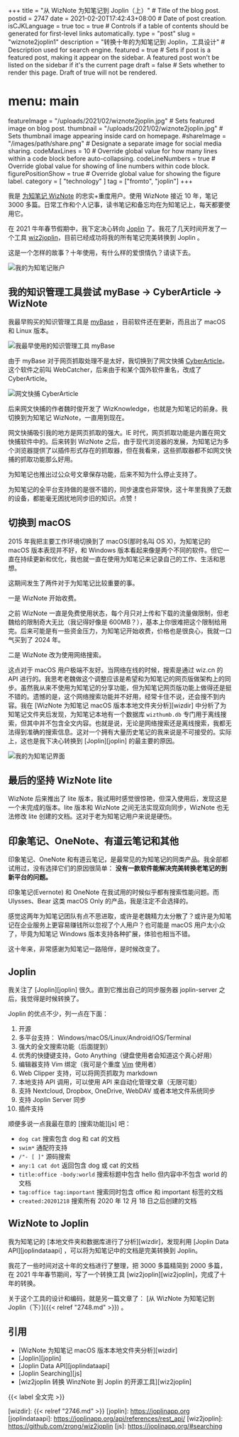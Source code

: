+++
title = "从 WizNote 为知笔记到 Joplin（上）" # Title of the blog post.
postid = 2747
date = 2021-02-20T17:42:43+08:00 # Date of post creation.
isCJKLanguage = true
toc = true # Controls if a table of contents should be generated for first-level links automatically.
type = "post"
slug = "wiznote2joplin1"
description = "转换十年的为知笔记到 Joplin，工具设计" # Description used for search engine.
featured = true # Sets if post is a featured post, making it appear on the sidebar. A featured post won't be listed on the sidebar if it's the current page
draft = false # Sets whether to render this page. Draft of true will not be rendered.
# menu: main
featureImage = "/uploads/2021/02/wiznote2joplin.jpg" # Sets featured image on blog post.
thumbnail = "/uploads/2021/02/wiznote2joplin.jpg" # Sets thumbnail image appearing inside card on homepage.
#shareImage = "/images/path/share.png" # Designate a separate image for social media sharing.
codeMaxLines = 10 # Override global value for how many lines within a code block before auto-collapsing.
codeLineNumbers = true # Override global value for showing of line numbers within code block.
figurePositionShow = true # Override global value for showing the figure label.
category = [ "technology" ]
tag = ["fromto", "joplin"]
+++

我是 [为知笔记 WizNote](https://www.wiz.cn/) 的忠实+重度用户。使用 WizNote 接近 10 年，笔记 3000 多篇。日常工作和个人记事，读书笔记和备忘均在为知笔记上，每天都要使用它。

在 2021 牛年春节假期中，我下定决心转向 [Joplin](https://joplinapp.org/) 了。我花了几天时间开发了一个工具 [wiz2joplin](https://github.com/zrong/wiz2joplin)，目前已经成功将我的所有笔记完美转换到 Joplin 。

这是一个怎样的故事？十年使用，有什么样的爱恨情仇？请读下去。 <!--more-->

![我的为知笔记账户](/uploads/2021/02/wiznote-account.png)

## 我的知识管理工具尝试 myBase -> CyberArticle -> WizNote

我最早购买的知识管理工具是 [myBase](http://www.wjjsoft.com/mybase.html) ，目前软件还在更新，而且出了 macOS 和 Linux 版本。

![我最早使用的知识管理工具 myBase](/uploads/2021/02/mybase.png)

由于 myBase 对于网页抓取处理不是太好，我切换到了网文快捕 [CyberArticle](http://cn.wizbrother.com/cyberarticle/index.html)。这个软件之前叫 WebCatcher，后来由于和某个国外软件重名，改成了 CyberArticle。

![网文快捕 CyberArticle](/uploads/2021/02/cyberarticle.gif)

后来网文快捕的作者魏时俊开发了 WizKnowledge，也就是为知笔记的前身。我切换到为知笔记 WizNote，一直用到现在。

网文快捕吸引我的地方是网页抓取的强大。IE 时代，网页抓取功能是内置在网文快捕软件中的。后来转到 WizNote 之后，由于现代浏览器的发展，为知笔记为多个浏览器提供了以插件形式存在的抓取器，但在我看来，这些抓取器都不如网文快捕的抓取功能那么好用。

为知笔记也推出过公众号文章保存功能，后来不知为什么停止支持了。

为知笔记的全平台支持做的是很不错的，同步速度也非常快，这十年里我换了无数的设备，都能毫无困扰地同步旧的知识。点赞！

## 切换到 macOS

2015 年我把主要工作环境切换到了 macOS(那时名叫 OS X)，为知笔记的 macOS 版本表现并不好，和 Windows 版本看起来像是两个不同的软件。但它一直在持续更新和优化，我也就一直在使用为知笔记来记录自己的工作、生活和思想。

​这期间发生了两件对于为知笔记比较重要的事。

一是 WizNote 开始收费。

之前 WizNote 一直是免费使用状态，每个月只对上传和下载的流量做限制，但老魏给的限制奇大无比（我记得好像是 600MB？），基本上你很难把这个限制给用完。后来可能是有一些资金压力，为知笔记开始收费，价格也是很良心，我就一口气买到了 2024 年。

二是 WizNote 改为使用网络搜索。

这点对于 macOS 用户极端不友好。当网络在线的时候，搜索是通过 wiz.cn 的 API 进行的。我思考老魏做这个调整应该是希望和为知笔记的网页版做架构上的同步。虽然我从来不使用为知笔记的分享功能，但为知笔记网页版功能上做得还是挺不错的。遗憾的是，这个网络搜索功能并不好用，经常卡住不说，还会搜不到内容。我在 [WizNote 为知笔记 macOS 版本本地文件夹分析][wizdir] 中分析了为知笔记文件夹后发现，为知笔记本地有一个数据库 `wizthumb.db` 专门用于离线搜索，但其中并不包含全文内容。也就是说，无论是网络搜索还是离线搜索，我都无法得到准确的搜索信息。这对一个拥有大量历史笔记的我来说是不可接受的。实际上，这也是我下决心转换到 [Joplin][joplin] 的最主要的原因。

![我的为知笔记界面](/uploads/2021/02/wiznote-documents.png)

## 最后的坚持 WizNote lite

WizNote 后来推出了 lite 版本，我试用时感觉很惊艳，但深入使用后，发现这是一个未完成的版本。lite 版本和 WizNote 之间无法实现双向同步，WizNote 也无法修改 lite 创建的文档。这对于老为知笔记用户来说是硬伤。

## 印象笔记、OneNote、有道云笔记和其他

印象笔记、OneNote 和有道云笔记，是最常见的为知笔记的同类产品。我全部都试用过，没有选择它们的原因很简单： **没有一款软件能解决完美转换老笔记的到新平台的问题。**

印象笔记(Evernote) 和 OneNote 在我试用的时候似乎都有搜索性能问题。而 Ulysses、Bear 这类 macOS Only 的产品，我是注定不会选择的。

感觉这两年为知笔记团队有点不思进取，或许是老魏精力太分散了？或许是为知笔记在企业服务上更容易赚钱所以忽视了个人用户？也可能是 macOS 用户太小众了，毕竟为知笔记 Windows 版本支持各种扩展，体验也相当不错。

这十年来，非常感谢为知笔记一路陪伴，是时候改变了。

## Joplin

我关注了 [Joplin][joplin] 很久。直到它推出自己的同步服务器 joplin-server 之后，我觉得是时候转换了。

Joplin 的优点不少，列一点在下面：

1. 开源
2. 多平台支持： Windows/macOS/Linux/Android/iOS/Terminal
3. 强大的全文搜索功能（后面提到）
4. 优秀的快捷键支持，Goto Anything（键盘使用者会知道这个真心好用）
5. 编辑器支持 Vim 绑定（我可是个重度 [Vim](https://blog.zengrong.net/tag/vim/) 使用者）
6. Web Clipper 支持，可以将网页抓取为 markdown
7. 本地支持 API 调用，可以使用 API 来自动化管理文章（无限可能）
8. 支持 Nextcloud, Dropbox, OneDrive, WebDAV 或者本地文件系统同步
9. 支持 Joplin Server 同步
10. 插件支持

顺便多说一点我最在意的 [搜索功能][js] 吧：

- `dog cat` 搜索包含 dog 和 cat 的文档
- `swim*` 通配符支持
- `/"- [ ]"` 源码搜索
- `any:1 cat dot` 返回包含 dog 或 cat 的文档
- `title:office -body:world` 搜索标题中包含 hello 但内容中不包含 world 的文档
- `tag:office tag:important` 搜索同时包含 office 和 important 标签的文档
- `created:20201218` 搜索所有 2020 年 12 月 18 日之后创建的文档

## WizNote to Joplin

我为知笔记的 [本地文件夹和数据库进行了分析][wizdir]，发现利用 [Joplin Data API][joplindataapi] ，可以将为知笔记中的文档是完美转换到 Joplin。

我花了一些时间对这十年的文档进行了整理，把 3000 多篇精简到 2000 多篇，在 2021 牛年春节期间，写了一个转换工具 [wiz2joplin][wiz2joplin]，完成了十年的转换。

关于这个工具的设计和编码，就是另一篇文章了： [从 WizNote 为知笔记到 Joplin（下）]({{< relref "2748.md" >}}) 。

## 引用

- [WizNote 为知笔记 macOS 版本本地文件夹分析][wizdir]
- [Joplin][joplin]
- [Joplin Data API][joplindataapi]
- [Joplin Searching][js]
- [wiz2joplin 转换 WinzNote 到 Joplin 的开源工具][wiz2joplin]

{{< label 全文完 >}}

[wizdir]: {{< relref "2746.md" >}}
[joplin]: https://joplinapp.org
[joplindataapi]: https://joplinapp.org/api/references/rest_api/
[wiz2joplin]: https://github.com/zrong/wiz2joplin
[js]: https://joplinapp.org/#searching
